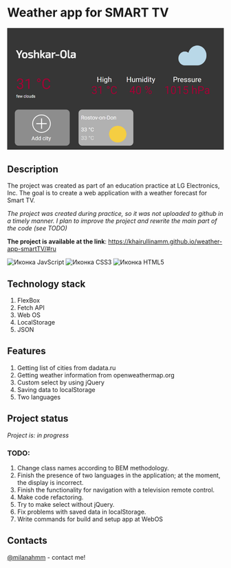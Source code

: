 # Weather app for SMART TV

![Иллюстрация к проекту](image.png)

## Description
The project was created as part of an education practice at LG Electronics, Inc. The goal is to create a web application with a weather forecast for Smart TV.

_The project was created during practice, so it was not uploaded to github in a timely manner. I plan to improve the project and rewrite the main part of the code (see TODO)_

**The project is available at the link**: https://khairullinamm.github.io/weather-app-smartTV/#ru

![Иконка JavScript](https://img.shields.io/badge/JavaScript-323330?style=for-the-badge&logo=javascript&logoColor=F7DF1E)
![Иконка CSS3](https://img.shields.io/badge/CSS3-1572B6?style=for-the-badge&logo=css3&logoColor=white)
![Иконка HTML5](https://img.shields.io/badge/HTML5-E34F26?style=for-the-badge&logo=html5&logoColor=white)


## Technology stack
1. FlexBox
2. Fetch API
3. Web OS
4. LocalStorage
5. JSON 

## Features
1.  Getting list of cities from dadata.ru
2.  Getting weather information from openweathermap.org
3.  Custom select by using jQuery
4.  Saving data to localStorage
5.  Two languages

## Project status
_Project is: in progress_

### TODO:
1. Change class names according to BEM methodology.
2. Finish the presence of two languages in the application; at the moment, the display is incorrect.
3. Finish the functionality for navigation with a television remote control.
4. Make code refactoring.
5. Try to make select without jQuery.
6. Fix problems with saved data in localStorage.
7. Write commands for build and setup app at WebOS


## Contacts 
[@milanahmm](https://t.me/milanahmm) - contact me!


